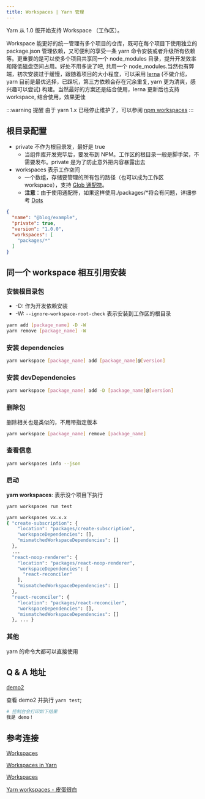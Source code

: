 ```yaml
---
title: Workspaces | Yarn 管理
---
```


Yarn 从 1.0 版开始支持 Workspace （工作区）。

Workspace 能更好的统一管理有多个项目的仓库，既可在每个项目下使用独立的 package.json 管理依赖，又可便利的享受一条 yarn 命令安装或者升级所有依赖等。更重要的是可以使多个项目共享同一个 node_modules 目录，提升开发效率和降低磁盘空间占用。好处不用多说了吧, 共用一个 node_modules.当然也有弊端，初次安装过于缓慢，跟随着项目的大小程度，可以采用 [lerna](https://github.com/lerna/lerna) (不做介绍，yarn 目前是最优选择，已踩坑，第三方依赖会存在冗余重复, yarn 更为清爽，感兴趣可以尝试) 构建。当然最好的方案还是结合使用，lerna 更新后也支持 workspace, 结合使用，效果更佳

:::warning 提醒
由于 yarn 1.x 已经停止维护了，可以参阅 [npm workspaces](https://docs.npmjs.com/cli/v7/using-npm/workspaces)
:::
## 根目录配置

- private 不作为根目录发，最好是 true
  - 当组件库开发完毕后，要发布到 NPM。工作区的根目录一般是脚手架，不需要发布。private 是为了防止意外把内容暴露出去
- workspaces  表示工作空间
  - 一个数组，存储要管理的所有包的路径（也可以成为工作区 workspace），支持 [Glob 通配符](https://github.com/isaacs/node-glob)。
  - **注意**：由于使用通配符，如果这样使用./packages/*将会有问题，详细参考 [Dots](https://github.com/isaacs/node-glob#dots)

```json
{
  "name": "@blog/example",
  "private": true,
  "version": "1.0.0",
  "workspaces": [
    "packages/*"
  ]
}
```

## 同一个 workspace 相互引用安装

### 安装根目录包

- -D: 作为开发依赖安装
- -W: `--ignore-workspace-root-check` 表示安装到工作区的根目录

```bash
yarn add [package_name] -D -W
yarn remove [package_name] -W
```

### 安装 dependencies

```bash
yarn workspace [package_name] add [package_name]@[version]
```

### 安装 devDependencies

```bash
yarn workspace [package_name] add -D [package_name]@[version]
```

### 删除包

删除相关也是类似的，不用带指定版本

```bash
yarn workspace [package_name] remove [package_name]
```

### 查看信息

```bash
yarn workspaces info --json
```

### 启动

**yarn workspaces**: 表示没个项目下执行

```bash
yarn workspaces run test
```

```bash
yarn workspaces vx.x.x
{ "create-subscription": {
    "location": "packages/create-subscription",
    "workspaceDependencies": [],
    "mismatchedWorkspaceDependencies": []
  },
  ...
  "react-noop-renderer": {
    "location": "packages/react-noop-renderer",
    "workspaceDependencies": [
      "react-reconciler"
    ],
    "mismatchedWorkspaceDependencies": []
  },
  "react-reconciler": {
    "location": "packages/react-reconciler",
    "workspaceDependencies": [],
    "mismatchedWorkspaceDependencies": []
  }, ... }
```

### 其他

yarn 的命令大都可以直接使用

## Q & A 地址

[demo2](https://github.com/HondryTravis/Blog-example/tree/master/packages/demo2)

查看 demo2 并执行 `yarn test`;

```bash
# 控制台会打印如下结果
我是 demo！
```

## 参考连接

[Workspaces](https://classic.yarnpkg.com/en/docs/cli/workspaces)

[Workspaces in Yarn](https://classic.yarnpkg.com/blog/2017/08/02/introducing-workspaces/)

[Workspaces](https://classic.yarnpkg.com/en/docs/workspaces)

[Yarn workspaces - 皮蛋很白](https://blog.csdn.net/u012961419/article/details/108704826)
